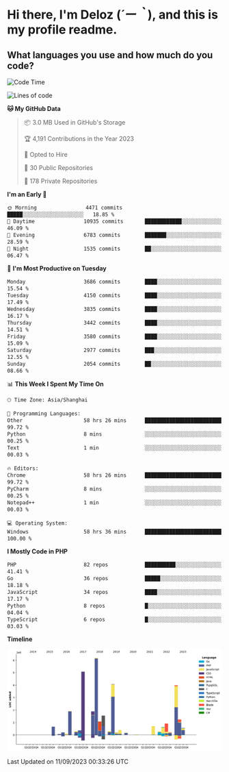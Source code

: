 # **Hi there, I'm Deloz (*´ー｀*), and this is my profile readme.**

## **What languages you use and how much do you code?**

<!--START_SECTION:waka-->
![Code Time](http://img.shields.io/badge/Code%20Time-2%2C356%20hrs%2041%20mins-blue)

![Lines of code](https://img.shields.io/badge/From%20Hello%20World%20I%27ve%20Written-32.9%20million%20lines%20of%20code-blue)

**🐱 My GitHub Data** 

> 📦 3.0 MB Used in GitHub's Storage 
 > 
> 🏆 4,191 Contributions in the Year 2023
 > 
> 💼 Opted to Hire
 > 
> 📜 30 Public Repositories 
 > 
> 🔑 178 Private Repositories 
 > 
**I'm an Early 🐤** 

```text
🌞 Morning                4471 commits        █████░░░░░░░░░░░░░░░░░░░░   18.85 % 
🌆 Daytime                10935 commits       ████████████░░░░░░░░░░░░░   46.09 % 
🌃 Evening                6783 commits        ███████░░░░░░░░░░░░░░░░░░   28.59 % 
🌙 Night                  1535 commits        ██░░░░░░░░░░░░░░░░░░░░░░░   06.47 % 
```
📅 **I'm Most Productive on Tuesday** 

```text
Monday                   3686 commits        ████░░░░░░░░░░░░░░░░░░░░░   15.54 % 
Tuesday                  4150 commits        ████░░░░░░░░░░░░░░░░░░░░░   17.49 % 
Wednesday                3835 commits        ████░░░░░░░░░░░░░░░░░░░░░   16.17 % 
Thursday                 3442 commits        ████░░░░░░░░░░░░░░░░░░░░░   14.51 % 
Friday                   3580 commits        ████░░░░░░░░░░░░░░░░░░░░░   15.09 % 
Saturday                 2977 commits        ███░░░░░░░░░░░░░░░░░░░░░░   12.55 % 
Sunday                   2054 commits        ██░░░░░░░░░░░░░░░░░░░░░░░   08.66 % 
```


📊 **This Week I Spent My Time On** 

```text
🕑︎ Time Zone: Asia/Shanghai

💬 Programming Languages: 
Other                    58 hrs 26 mins      █████████████████████████   99.72 % 
Python                   8 mins              ░░░░░░░░░░░░░░░░░░░░░░░░░   00.25 % 
Text                     1 min               ░░░░░░░░░░░░░░░░░░░░░░░░░   00.03 % 

🔥 Editors: 
Chrome                   58 hrs 26 mins      █████████████████████████   99.72 % 
PyCharm                  8 mins              ░░░░░░░░░░░░░░░░░░░░░░░░░   00.25 % 
Notepad++                1 min               ░░░░░░░░░░░░░░░░░░░░░░░░░   00.03 % 

💻 Operating System: 
Windows                  58 hrs 36 mins      █████████████████████████   100.00 % 
```

**I Mostly Code in PHP** 

```text
PHP                      82 repos            ██████████░░░░░░░░░░░░░░░   41.41 % 
Go                       36 repos            █████░░░░░░░░░░░░░░░░░░░░   18.18 % 
JavaScript               34 repos            ████░░░░░░░░░░░░░░░░░░░░░   17.17 % 
Python                   8 repos             █░░░░░░░░░░░░░░░░░░░░░░░░   04.04 % 
TypeScript               6 repos             █░░░░░░░░░░░░░░░░░░░░░░░░   03.03 % 
```



**Timeline**

![Lines of Code chart](https://raw.githubusercontent.com/deloz/deloz/main/assets/bar_graph.png)


 Last Updated on 11/09/2023 00:33:26 UTC
<!--END_SECTION:waka-->
